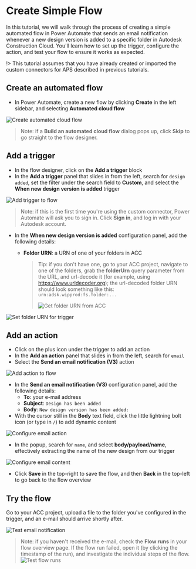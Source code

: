 # Create Simple Flow

In this tutorial, we will walk through the process of creating a simple automated flow in Power Automate that sends an email notification whenever a new design version is added to a specific folder in Autodesk Construction Cloud. You'll learn how to set up the trigger, configure the action, and test your flow to ensure it works as expected.

!> This tutorial assumes that you have already created or imported the custom connectors for APS described in previous tutorials.

## Create an automated flow

- In Power Automate, create a new flow by clicking **Create** in the left sidebar, and selecting **Automated cloud flow**

![Create automated cloud flow](images/create-automated-cloud-flow.png)

> Note: if a **Build an automated cloud flow** dialog pops up, click **Skip** to go straight to the flow designer.

## Add a trigger

- In the flow designer, click on the **Add a trigger** block
- In the **Add a trigger** panel that slides in from the left, search for `design added`, set the filter under the search field to **Custom**, and select the **When new design version is added** trigger

![Add trigger to flow](images/flow-select-trigger.png)

> Note: if this is the first time you're using the custom connector, Power Automate will ask you to sign in. Click **Sign in**, and log in with your Autodesk account.

- In the **When new design version is added** configuration panel, add the following details:
  - **Folder URN**: a URN of one of your folders in ACC

    > Tip: if you don't have one, go to your ACC project, navigate to one of the folders, grab the **folderUrn** query parameter from the URL, and url-decode it (for example, using https://www.urldecoder.org); the url-decoded folder URN should look something like this: `urn:adsk.wipprod:fs.folder:...`
    >
    > ![Get folder URN from ACC](images/acc-get-folderurn.png)

![Set folder URN for trigger](images/flow-trigger-folderurn.png)

## Add an action

- Click on the plus icon under the trigger to add an action
- In the **Add an action** panel that slides in from the left, search for `email`
- Select the **Send an email notification (V3)** action

![Add action to flow](images/flow-add-action.png)

- In the **Send an email notification (V3)** configuration panel, add the following details:
  - **To**: your e-mail address
  - **Subject**: `Design has been added`
  - **Body**: `New design version has been added: `
- With the cursor still in the **Body** text field, click the little lightning bolt icon (or type in `/`) to add dynamic content

![Configure email action](images/flow-send-email-config.png)

- In the popup, search for `name`, and select **body/payload/name**, effectively extracting the name of the new design from our trigger

![Configure email content](images/flow-send-email-dynamic-content.png)

- Click **Save** in the top-right to save the flow, and then **Back** in the top-left to go back to the flow overview

## Try the flow

Go to your ACC project, upload a file to the folder you've configured in the trigger, and an e-mail should arrive shortly after.

![Test email notification](images/email-notification.png  ':size=50%')

> Note: if you haven't received the e-mail, check the **Flow runs** in your flow overview page. If the flow run failed, open it (by clicking the timestamp of the run), and investigate the individual steps of the flow.
> ![Test flow runs](images/flow-runs.png)